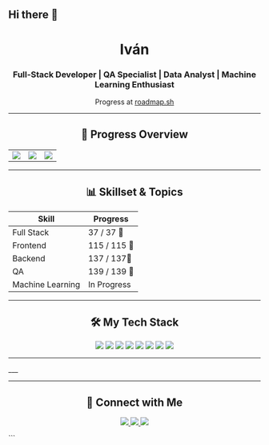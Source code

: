 ## Hi there 👋

<h1 align="center">Iván</h1>
<h3 align="center">Full-Stack Developer | QA Specialist | Data Analyst | Machine Learning Enthusiast</h3>

<p align="center">
  Progress at <a href="https://roadmap.sh." target="_blank">roadmap.sh</a>
</p>

---

<h2 align="center">🚀 Progress Overview</h2>

<table align="center">
  <tr>
    <td align="center">
      <img src="https://img.shields.io/badge/Daily%20Coding%20Streak-40-orange?style=for-the-badge&logo=firefox">
    </td>
    <td align="center">
      <img src="https://img.shields.io/badge/Completed-428-brightgreen?style=for-the-badge&logo=progress">
    </td>
    <td align="center">
      <img src="https://img.shields.io/badge/Learning-1-blue?style=for-the-badge&logo=hourglass">
    </td>
  </tr>
</table>

---

<h2 align="center">📊 Skillset & Topics</h2>

<div align="center">

| **Skill**            | **Progress**  |
|----------------------|---------------|
| Full Stack           | 37 / 37 🔄    |
| Frontend             | 115 / 115 🔄  |
| Backend              | 137 / 137🔄   |
| QA                   | 139 / 139 🔄  |
| Machine Learning     | In Progress   |

</div>

---

<h2 align="center">🛠️ My Tech Stack</h2>

<p align="center">
  <img src="https://img.shields.io/badge/JavaScript-F7DF1E?style=for-the-badge&logo=javascript&logoColor=black">
  <img src="https://img.shields.io/badge/HTML-E34F26?style=for-the-badge&logo=html5&logoColor=white">
  <img src="https://img.shields.io/badge/CSS-1572B6?style=for-the-badge&logo=css3&logoColor=white">
  <img src="https://img.shields.io/badge/Python-3776AB?style=for-the-badge&logo=python&logoColor=white">
  <img src="https://img.shields.io/badge/React-61DAFB?style=for-the-badge&logo=react&logoColor=black">
  <img src="https://img.shields.io/badge/Node.js-339933?style=for-the-badge&logo=node.js&logoColor=white">
  <img src="https://img.shields.io/badge/PostgreSQL-336791?style=for-the-badge&logo=postgresql&logoColor=white">
  <img src="https://img.shields.io/badge/TensorFlow-FF6F00?style=for-the-badge&logo=tensorflow&logoColor=white">
</p>

---

<!--<h2 align="center">📈 Statistics</h2>
<p></p>
<p></p>

-

----
<p align="center">
  <img src="https://github-readme-stats.vercel.app/api?username=Rithsen&show_icons=true&theme=radical">
</p>--->___

---

<h2 align="center">🌟 Connect with Me</h2>

<p align="center">
  <a href="https://www.linkedin.com/in/iván-collar-3a8693277" target="_blank">
    <img src="https://img.shields.io/badge/LinkedIn-0077B5?style=for-the-badge&logo=linkedin&logoColor=white">
  </a>
  <a href="mailto:youremail@example.com">
    <img src="https://img.shields.io/badge/Email-EA4335?style=for-the-badge&logo=gmail&logoColor=white">
  </a>
  <a href="https://github.com/Eir-Rithsen" target="_blank">
    <img src="https://img.shields.io/badge/GitHub-181717?style=for-the-badge&logo=github&logoColor=white">
  </a>
</p>
```


